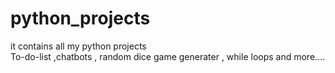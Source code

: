 # python_projects
it contains all my python projects
<br>
To-do-list ,chatbots , random dice game generater , while loops and more....



